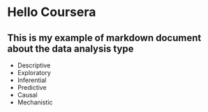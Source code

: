 # Hello Coursera



## This is my example of markdown document about the data analysis type


* Descriptive
* Exploratory
* Inferential
* Predictive
* Causal
* Mechanistic
